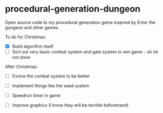 # procedural-generation-dungeon

Open source code to my procedural generation game inspired by Enter the gungeon and other games

To do for Christmas:

- [x] Build algorithm itself
- [ ] Sort out very basic combat system and gate system to win game - uh oh not done

After Christmas:

- [ ] Evolve the combat system to be better
- [ ] Implement things like the seed system
- [ ] Speedrun timer in game
- [ ] Improve graphics (I know they will be terrible beforehand)

  

